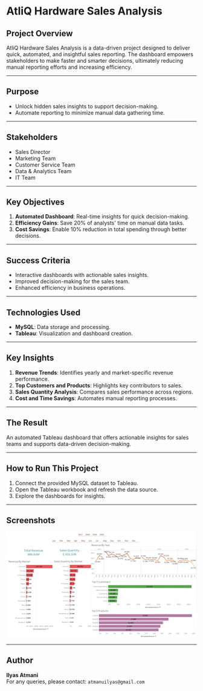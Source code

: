 # AtliQ Hardware Sales Analysis

## Project Overview
AtliQ Hardware Sales Analysis is a data-driven project designed to deliver quick, automated, and insightful sales reporting. The dashboard empowers stakeholders to make faster and smarter decisions, ultimately reducing manual reporting efforts and increasing efficiency.

---

## Purpose
- Unlock hidden sales insights to support decision-making.
- Automate reporting to minimize manual data gathering time.

---

## Stakeholders
- Sales Director  
- Marketing Team  
- Customer Service Team  
- Data & Analytics Team  
- IT Team  

---

## Key Objectives
1. **Automated Dashboard**: Real-time insights for quick decision-making.
2. **Efficiency Gains**: Save 20% of analysts' time on manual data tasks.
3. **Cost Savings**: Enable 10% reduction in total spending through better decisions.

---

## Success Criteria
- Interactive dashboards with actionable sales insights.  
- Improved decision-making for the sales team.  
- Enhanced efficiency in business operations.

---

## Technologies Used
- **MySQL**: Data storage and processing.  
- **Tableau**: Visualization and dashboard creation.  

---

## Key Insights
1. **Revenue Trends**: Identifies yearly and market-specific revenue performance.  
2. **Top Customers and Products**: Highlights key contributors to sales.  
3. **Sales Quantity Analysis**: Compares sales performance across regions.  
4. **Cost and Time Savings**: Automates manual reporting processes.

---

## The Result
An automated Tableau dashboard that offers actionable insights for sales teams and supports data-driven decision-making.

---

## How to Run This Project
1. Connect the provided MySQL dataset to Tableau.
2. Open the Tableau workbook and refresh the data source.
3. Explore the dashboards for insights.

---

## Screenshots
![Dashboard Preview](Dashboard.PNG)

---

## Author
**Ilyas Atmani**  
For any queries, please contact: `atmanuilyas@gmail.com`

